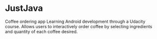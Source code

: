 # JustJava
Coffee ordering app
Learning Android development through a Udacity course. Allows users to interactively order coffee by selecting ingredients and quantity of each coffee desired.
